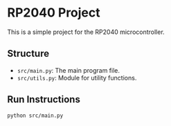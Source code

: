 # RP2040 Project

This is a simple project for the RP2040 microcontroller.

## Structure

- `src/main.py`: The main program file.
- `src/utils.py`: Module for utility functions.

## Run Instructions

```sh
python src/main.py
